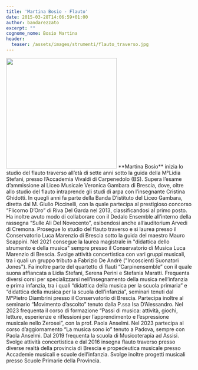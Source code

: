 ```yaml
---
title: 'Martina Bosio - Flauto'
date: 2015-03-28T14:06:59+01:00
author: bandarezzato
excerpt: ""
cognome_nome: Bosio Martina
header:
  teaser: /assets/images/strumenti/flauto_traverso.jpg
---
```

<img src="{{'/assets/images/insegnanti/martina-bosio.jpg' | relative_url}}"  class="align-left" width="300"/>
**Martina Bosio** inizia lo studio del flauto traverso all’età di sette anni sotto la guida della
M°Lidia Stefani, presso l’Accademia Vivaldi di Carpenedolo (BS). Supera l’esame
d’ammissione al Liceo Musicale Veronica Gambara di Brescia, dove, oltre allo studio del
flauto intraprende gli studi di arpa con l’insegnante Cristina Ghidotti. In quegli anni fa parte
della Banda D’istituto del Liceo Gambara, diretta dal M. Giulio Piccinelli, con la quale
partecipa al prestigioso concorso “Flicorno D’Oro” di Riva Del Garda nel 2013,
classificandosi al primo posto. Ha inoltre avuto modo di collaborare con il Dedalo
Ensemble all’interno della rassegna “Sulle Ali Del Novecento”, esibendosi anche
all’auditorium Arvedi di Cremona. Prosegue lo studio del flauto traverso e si laurea presso
il Conservatorio Luca Marenzio di Brescia sotto la guida del maestro Mauro Scappini. Nel
2021 consegue la laurea magistrale in "didattica dello strumento e della musica" sempre
presso il Conservatorio di Musica Luca Marenzio di Brescia. Svolge attività concertistica
con vari gruppi musicali, tra i quali un gruppo tributo a Fabrizio De Andrè ("Incoscienti
Suonatori Jones"). Fa inoltre parte del quartetto di flauti “Carpinensemble” con il quale
suona affiancata a Lidia Stefani, Serena Perini e Stefania Maratti. Frequenta diversi corsi
per specializzarsi nell’insegnamento della musica nell’infanzia e prima infanzia, tra i quali
“didattica della musica per la scuola primaria” e “didattica della musica per la scuola
dell’infanzia”, seminari tenuti dal M°Pietro Diambrini presso il Conservatorio di Brescia.
Partecipa inoltre al seminario “Movimento d’ascolto” tenuto dalla P.ssa Isa D’Alessandro.
Nel 2023 frequenta il corso di formazione “Passi di musica: attività, giochi, letture,
esperienze e riflessioni per l’apprendimento e l’espressione musicale nello Zerosei”, con la
prof. Paola Anselmi. Nel 2023 partecipa al corso d’aggiornamento “La musica sono io”
tenuto a Padova, sempre con Paola Anselmi. Dal 2019 frequenta la scuola di
Musicoterapia ad Assisi. Svolge attività concertistica e dal 2016 insegna flauto traverso
presso diverse realtà della provincia di Brescia e propedeutica musicale presso
Accademie musicali e scuole dell’infanzia. Svolge inoltre progetti musicali presso Scuole
Primarie della Provincia.
